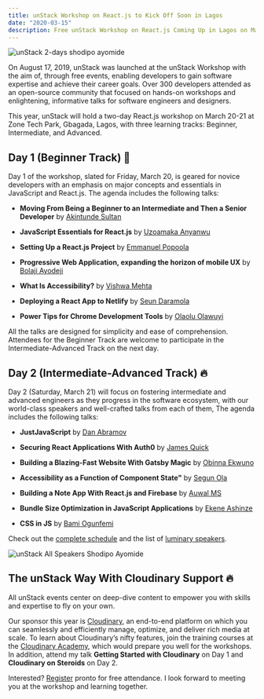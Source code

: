```yaml
---
title: unStack Workshop on React.js to Kick Off Soon in Lagos
date: "2020-03-15"
description: Free unStack Workshop on React.js Coming Up in Lagos on March 20-21 2020, learn about the tracks, agenda, and speakers at the free unStack Workshop to be held in Lagos on March 20-21 2020.
---
```


![unStack 2-days shodipo ayomide](https://res.cloudinary.com/developerayo/image/upload/q_auto:best,f_auto,fl_progressive/v1582057020/unstack_2-day_workshop_poster_shodipo_ayomide.jpg)

On August 17, 2019, unStack was launched at the unStack Workshop with the aim of, through free events, enabling developers to gain software expertise and achieve their career goals. Over 300 developers attended as an open-source community that focused on hands-on workshops and enlightening, informative talks for software engineers and designers. 

This year, unStack will hold a two-day React.js workshop on March 20-21 at Zone Tech Park, Gbagada, Lagos, with three learning tracks: Beginner, Intermediate, and Advanced. 

## Day 1 (Beginner Track) 🔧

Day 1 of the workshop, slated for Friday, March 20, is geared for novice developers with an emphasis on major concepts and essentials in JavaScript and React.js. The agenda includes the following talks:

- <b>Moving From Being a Beginner to an Intermediate and Then a Senior Developer</b> by [Akintunde Sultan](https://twitter.com/hacksultan)

- <b>JavaScript Essentials for React.js</b> by [Uzoamaka Anyanwu](https://twitter.com/HeyAmaka)

- <b>Setting Up a React.js Project</b> by [Emmanuel Popoola](https://twitter.com/hemmayo)

- <b>Progressive Web Application, expanding the horizon of mobile UX</b> by [Bolaji Ayodeji](https://twitter.com/iambolajiayo)

- <b>What Is Accessibility?</b> by [Vishwa Mehta](https://twitter.com/VishwaMehta30)

- <b>Deploying a React App to Netlify</b> by [Seun Daramola](https://twitter.com/seunzone)

- <b>Power Tips for Chrome Development Tools</b> by [Olaolu Olawuyi](https://twitter.com/mrolaolu)

All the talks are designed for simplicity and ease of comprehension. Attendees for the Beginner Track are welcome to participate in the Intermediate-Advanced Track on the next day.

## Day 2 (Intermediate-Advanced Track) 🔥

Day 2 (Saturday, March 21) will focus on fostering intermediate and advanced engineers as they progress in the software ecosystem, with our world-class speakers and well-crafted talks from each of them, The agenda includes the following talks:

- <b>JustJavaScript</b> by [Dan Abramov](https://twitter.com/dan_abramov)

- <b>Securing React Applications With Auth0</b> by [James Quick](https://twitter.com/jamesquick)

- <b>Building a Blazing-Fast Website With Gatsby Magic</b> by [Obinna Ekwuno ](https://twitter.com/obinnaspeaks)

- <b>Accessibility as a Function of Component State"</b> by [Segun Ola](https://twitter.com/segunolalive)

- <b>Building a Note App With React.js and Firebase</b> by [Auwal MS](https://twitter.com/auwalms)

- <b>Bundle Size Optimization in JavaScript Applications</b> by [Ekene Ashinze](https://twitter.com/ashinzekene)

- <b>CSS in JS</b> by [Bami Ogunfemi](https://twitter.com/bamiogunfemi)

Check out the [complete schedule](https://unstack.dev/schedule) and the list of [luminary speakers](https://unstack.dev).

![unStack All Speakers Shodipo Ayomide](https://res.cloudinary.com/developerayo/image/upload/q_auto:best/v1582737303/IMG_4900.jpg)

## The unStack Way With Cloudinary Support 🔥


All unStack events center on deep-dive content to empower you with skills and expertise to fly on your own.

Our sponsor this year is [Cloudinary](https://cloudinary.com), an end-to-end platform on which you can seamlessly and efficiently manage, optimize, and deliver rich media at scale. To learn about Cloudinary’s nifty features, join the training courses at the [Cloudinary Academy](https://training.cloudinary.com/), which would prepare you well for the workshops. In addition, attend my talk <b>Getting Started with Cloudinary</b> on Day 1 and <b>Cloudinary on Steroids</b> on Day 2.

Interested? [Register](https://unstack.dev) pronto for free attendance. I look forward to meeting you at the workshop and learning together.
